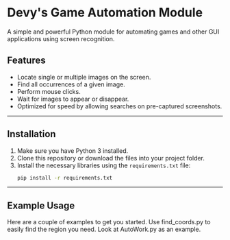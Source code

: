 # Devy's Game Automation Module

A simple and powerful Python module for automating games and other GUI applications using screen recognition.

## Features

-   Locate single or multiple images on the screen.
-   Find all occurrences of a given image.
-   Perform mouse clicks.
-   Wait for images to appear or disappear.
-   Optimized for speed by allowing searches on pre-captured screenshots.

---

## Installation

1.  Make sure you have Python 3 installed.
2.  Clone this repository or download the files into your project folder.
3.  Install the necessary libraries using the `requirements.txt` file:
    ```bash
    pip install -r requirements.txt
    ```

---

## Example Usage

Here are a couple of examples to get you started.
Use find_coords.py to easily find the region you need.
Look at AutoWork.py as an example.